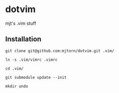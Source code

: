 dotvim
======

mjt's .vim stuff

Installation
------------

    git clone git@github.com:mjtorn/dotvim.git .vim/

    ln -s .vim/vimrc .vimrc

    cd .vim/

    git submodule update --init

    mkdir undo

